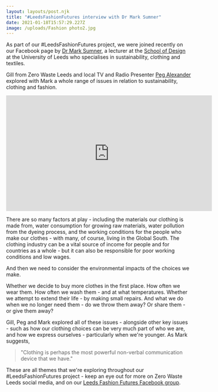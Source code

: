 ```yaml
---
layout: layouts/post.njk
title: "#LeedsFashionFutures interview with Dr Mark Sumner"
date: 2021-01-18T15:57:29.227Z
image: /uploads/Fashion photo2.jpg
---
```

As part of our #LeedsFashionFutures project, we were joined recently on our Facebook page by [Dr Mark Sumner](https://ahc.leeds.ac.uk/design/staff/472/dr-mark-sumner), a lecturer at the [School of Design](https://ahc.leeds.ac.uk/design) at the University of Leeds who specialises in sustainability, clothing and textiles.

Gill from Zero Waste Leeds and local TV and Radio Presenter [Peg Alexander](https://www.pegalexander.com/) explored with Mark a whole range of issues in relation to sustainability, clothing and fashion.



<iframe width="560" height="315" src="https://www.youtube.com/embed/rQRBF7Idx0Q" frameborder="0" allow="accelerometer; autoplay; clipboard-write; encrypted-media; gyroscope; picture-in-picture" allowfullscreen></iframe>



There are so many factors at play - including the materials our clothing is made from, water consumption for growing raw materials, water pollution from the dyeing process, and the working conditions for the people who make our clothes - with many, of course, living in the Global South.  The clothing industry can be a vital source of income for people and for countries as a whole - but it can also be responsible for poor working conditions and low wages.

And then we need to consider the environmental impacts of the choices we make.  

Whether we decide to buy more clothes in the first place.  How often we wear them.  How often we wash them - and at what temperatures.  Whether we attempt to extend their life - by making small repairs.  And what we do when we no longer need them - do we throw them away?  Or share them - or give them away?

Gill, Peg and Mark explored all of these issues - alongside other key issues - such as how our clothing choices can be very much part of who we are, and how we express ourselves - particularly when we're younger.  As Mark suggests, 

> "Clothing is perhaps the most powerful non-verbal communication device that we have."

These are all themes that we're exploring throughout our #LeedsFashionFutures project - keep an eye out for more on Zero Waste Leeds social media, and on our [Leeds Fashion Futures Facebook group](https://www.facebook.com/groups/leedsfashionfutures/).